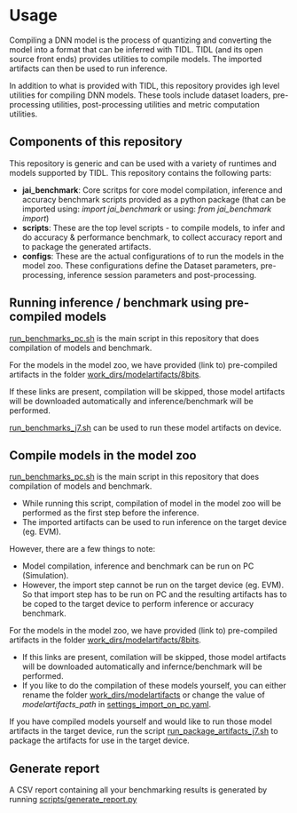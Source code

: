 # Usage

Compiling a DNN model is the process of quantizing and converting the model into a format that can be inferred with TIDL. TIDL (and its open source front ends) provides utilities to compile models. The imported artifacts can then be used to run inference.

In addition to what is provided with TIDL, this repository provides igh level utilities for compiling DNN models. These tools include dataset loaders, pre-processing utilities, post-processing utilities and metric computation utilities.


## Components of this repository
This repository is generic and can be used with a variety of runtimes and models supported by TIDL. This repository contains the following parts:

- **jai_benchmark**: Core scritps for core model compilation, inference and accuracy benchmark scripts provided as a python package (that can be imported using: *import jai_benchmark* or using: *from jai_benchmark import*)
- **scripts**: These are the top level scripts - to compile models, to infer and do accuracy & performance benchmark, to collect accuracy report and to package the generated artifacts.
- **configs**: These are the actual configurations of to run the models in the model zoo. These configurations define the Dataset parameters, pre-processing, inference session parameters and post-processing.


## Running inference / benchmark using pre-compiled models
[run_benchmarks_pc.sh](../run_benchmarks_pc.sh) is the main script in this repository that does compilation of models and benchmark. 

For the models in the model zoo, we have provided (link to) pre-compiled artifacts in the folder [work_dirs/modelartifacts/8bits](../work_dirs/modelartifacts/8bits). 

If these links are present, compilation will be skipped, those model artifacts will be downloaded automatically and inference/benchmark will be performed.

[run_benchmarks_j7.sh](../run_benchmarks_j7.sh) can be used to run these model artifacts on device. 


## Compile models in the model zoo

[run_benchmarks_pc.sh](../run_benchmarks_pc.sh) is the main script in this repository that does compilation of models and benchmark. 
- While running this script, compilation of model in the model zoo will be performed as the first step before the inference. 
- The imported artifacts can be used to run inference on the target device (eg. EVM). 

However, there are a few things to note:
- Model compilation, inference and benchmark can be run on PC (Simulation).
- However, the import step cannot be run on the target device (eg. EVM). So that import step has to be run on PC and the resulting artifacts has to be coped to the target device to perform inference or accuracy benchmark.

For the models in the model zoo, we have provided (link to) pre-compiled artifacts in the folder [work_dirs/modelartifacts/8bits](../work_dirs/modelartifacts/8bits). 
- If this links are present, comilation will be skipped, those model artifacts will be downloaded automatically and infernce/benchmark will be performed.
- If you like to do the compilation of these models yourself, you can either rename the folder [work_dirs/modelartifacts](../work_dirs/modelartifacts) or change the value of *modelartifacts_path* in [settings_import_on_pc.yaml](../settings_import_on_pc.yaml). 

If you have compiled models yourself and would like to run those model artifacts in the target device, run the script [run_package_artifacts_j7.sh](../run_package_artifacts_j7.sh) to package the artifacts for use in the target device.


## Generate report
A CSV report containing all your benchmarking results is generated by running [scripts/generate_report.py](../scripts/generate_report.py)

